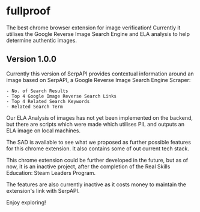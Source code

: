 # fullproof
The best chrome browser extension for image verification! Currently it utilises the Google Reverse Image Search Engine</b> 
and ELA analysis to help determine authentic images.

## Version 1.0.0
Currently this version of SerpAPI provides contextual information around an image based on SerpAPI,</b > 
a Google Reverse Image Search Engine Scraper:

    - No. of Search Results
    - Top 4 Google Image Reverse Search Links
    - Top 4 Related Search Keywords
    - Related Search Term

Our ELA Analysis of images has not yet been implemented on the backend, but there are scripts which were made</b>
which utilises PIL and outputs an ELA image on local machines.

The SAD is available to see what we proposed as further possible features for this chrome extension.</b >
It also contains some of out current tech stack.

This chrome extension could be further developed in the future, but as of now, it is an inactive project, after</b >
the completion of the Real Skills Education: Steam Leaders Program.

The features are also currently inactive as it costs money to maintain the extension's link with SerpAPI.</b >

Enjoy exploring!